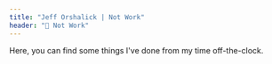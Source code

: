 ```yaml
---
title: "Jeff Orshalick | Not Work"
header: "💃 Not Work"
---
```

Here, you can find some things I've done from my time off-the-clock.